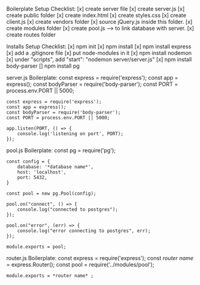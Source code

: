 Boilerplate Setup Checklist:
    [x] create server file
        [x] create server.js
        [x] create public folder
            [x] create index.html
            [x] create styles.css
            [x] create client.js
            [x] create vendors folder
                [x] source jQuery.js inside this folder.
        [x] create modules folder
            [x] create pool.js --> to link database with server.
        [x] create routes folder


Installs Setup Checklist:
    [x] npm init
    [x] npm install
    [x] npm install express
    [x] add a .gitignore file
        [x] put node-modules in it
    [x] npm install nodemon
        [x] under "scripts", add "start": "nodemon server/server.js"
    [x] npm install body-parser
    [] npm install pg


server.js Boilerplate:
    const express = require('express');
    const app = express();
    const bodyParser = require('body-parser');
    const PORT = process.env.PORT || 5000;

    const express = require('express');
    const app = express();
    const bodyParser = require('body-parser');
    const PORT = process.env.PORT || 5000;

    app.listen(PORT, () => {
        console.log('listening on port', PORT);
    });


pool.js Boilerplate:
    const pg = require('pg');

    const config = {
        database: '*database name*',
        host: 'localhost',          
        port: 5432,
    }

    const pool = new pg.Pool(config);

    pool.on("connect", () => {
        console.log("connected to postgres");
    });
    
    pool.on("error", (err) => {
        console.log("error connecting to postgres", err);
    });
    
    module.exports = pool;


router.js Boilerplate:
    const express = require('express');
    const *router name* = express.Router();
    const pool = require('../modules/pool');

    module.exports = *router name* ;